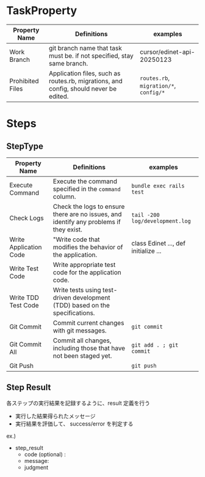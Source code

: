 # TaskProperty

|Property Name| Definitions| examples|
|---|---|---|
|Work Branch| git branch name that task must be. if not specified, stay same branch.| cursor/edinet-api-20250123|
|Prohibited Files| Application files, such as routes.rb, migrations, and config, should never be edited.| `routes.rb`, `migration/*`, `config/*` |

# Steps
## StepType
|Property Name| Definitions| examples|
|---|---|---|
|Execute Command| Execute the command specified in the `command` column. | `bundle exec rails test` |
|Check Logs| Check the logs to ensure there are no issues, and identify any problems if they exist. | `tail -200 log/development.log` |
|Write Application Code| "Write code that modifies the behavior of the application.| class Edinet ..., def initialize ...|
|Write Test Code| Write appropriate test code for the application code.||
|Write TDD Test Code |Write tests using test-driven development (TDD) based on the specifications.||
|Git Commit| Commit current changes with git messages. | `git commit` |
|Git Commit All | Commit all changes, including those that have not been staged yet. | `git add . ; git commit` |
|Git Push|| `git push` |


## Step Result
各ステップの実行結果を記録するように、result 定義を行う
- 実行した結果得られたメッセージ
- 実行結果を評価して、 success/error を判定する

ex.) 
- step_result
  - code (optional) :
  - message:
  - judgment